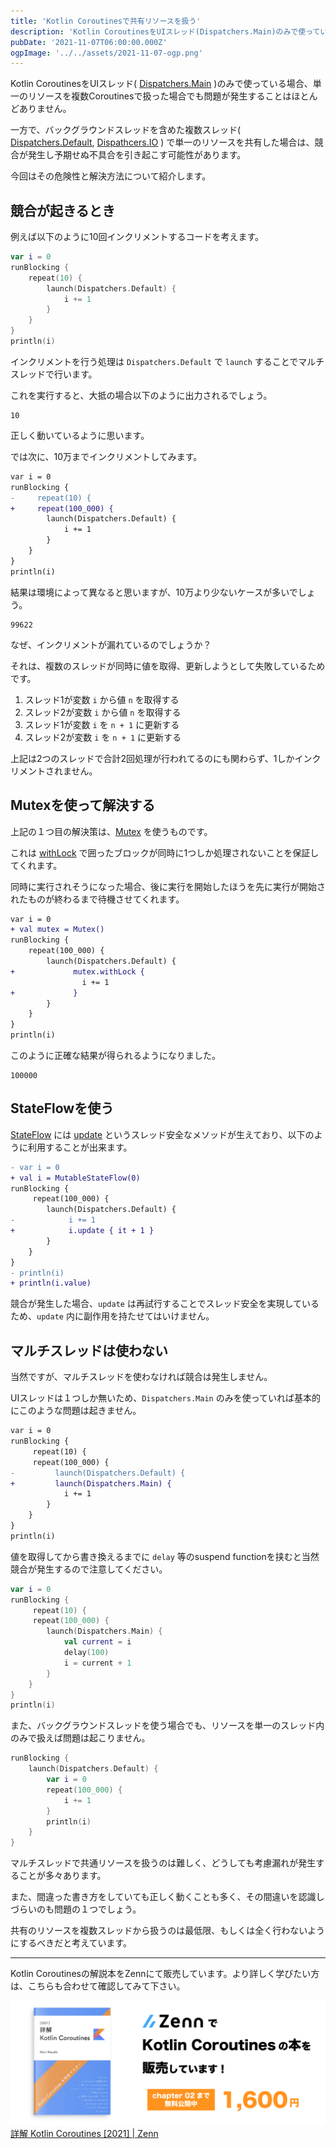 ```yaml
---
title: 'Kotlin Coroutinesで共有リソースを扱う'
description: 'Kotlin CoroutinesをUIスレッド(Dispatchers.Main)のみで使っている場合、単一のリソースを複数Coroutinesで扱った場合でも問題が発生することはほとんどありません。\n一方で、バックグラウンドスレッドを含めた複数スレッド(Dispatchers.Default, Dispathcers.IO)で単一のリソースを共有した場合は、競合が発生し予期せぬ不具合を引き起こす可能性があります。\n今回はその危険性と解決方法について紹介します。'
pubDate: '2021-11-07T06:00:00.000Z'
ogpImage: '../../assets/2021-11-07-ogp.png'
---
```


Kotlin CoroutinesをUIスレッド( [Dispatchers.Main](https://kotlin.github.io/kotlinx.coroutines/kotlinx-coroutines-core/kotlinx.coroutines/-dispatchers/-main.html) )のみで使っている場合、単一のリソースを複数Coroutinesで扱った場合でも問題が発生することはほとんどありません。

一方で、バックグラウンドスレッドを含めた複数スレッド( [Dispatchers.Default](https://kotlin.github.io/kotlinx.coroutines/kotlinx-coroutines-core/kotlinx.coroutines/-dispatchers/-default.html), [Dispathcers.IO](https://kotlin.github.io/kotlinx.coroutines/kotlinx-coroutines-core/kotlinx.coroutines/-dispatchers/-i-o.html) ) で単一のリソースを共有した場合は、競合が発生し予期せぬ不具合を引き起こす可能性があります。

今回はその危険性と解決方法について紹介します。

## 競合が起きるとき
例えば以下のように10回インクリメントするコードを考えます。

```kotlin
var i = 0
runBlocking {
    repeat(10) {
        launch(Dispatchers.Default) {
            i += 1
        }
    }
}
println(i)
```

インクリメントを行う処理は `Dispatchers.Default` で `launch` することでマルチスレッドで行います。

これを実行すると、大抵の場合以下のように出力されるでしょう。

```text
10
```

正しく動いているように思います。

では次に、10万までインクリメントしてみます。

```diff
var i = 0
runBlocking {
-     repeat(10) {
+     repeat(100_000) {
        launch(Dispatchers.Default) {
            i += 1
        }
    }
}
println(i)
```

結果は環境によって異なると思いますが、10万より少ないケースが多いでしょう。

```text
99622
```

なぜ、インクリメントが漏れているのでしょうか？

それは、複数のスレッドが同時に値を取得、更新しようとして失敗しているためです。

1. スレッド1が変数 `i` から値 `n` を取得する
2. スレッド2が変数 `i` から値 `n` を取得する
3. スレッド1が変数 `i` を `n + 1` に更新する
4. スレッド2が変数 `i` を `n + 1` に更新する

上記は2つのスレッドで合計2回処理が行われてるのにも関わらず、1しかインクリメントされません。

## Mutexを使って解決する
上記の１つ目の解決策は、[Mutex](https://kotlin.github.io/kotlinx.coroutines/kotlinx-coroutines-core/kotlinx.coroutines.sync/-mutex/index.html) を使うものです。

これは [withLock](https://kotlin.github.io/kotlinx.coroutines/kotlinx-coroutines-core/kotlinx.coroutines.sync/with-lock.html) で囲ったブロックが同時に1つしか処理されないことを保証してくれます。

同時に実行されそうになった場合、後に実行を開始したほうを先に実行が開始されたものが終わるまで待機させてくれます。

```diff
var i = 0
+ val mutex = Mutex()
runBlocking {
    repeat(100_000) {
        launch(Dispatchers.Default) {
+             mutex.withLock {
                i += 1
+             }
        }
    }
}
println(i)
```

このように正確な結果が得られるようになりました。

```text
100000
```

## StateFlowを使う
[StateFlow](https://kotlin.github.io/kotlinx.coroutines/kotlinx-coroutines-core/kotlinx.coroutines.flow/-state-flow/index.html) には [update](https://kotlin.github.io/kotlinx.coroutines/kotlinx-coroutines-core/kotlinx.coroutines.flow/update.html) というスレッド安全なメソッドが生えており、以下のように利用することが出来ます。

```diff
- var i = 0
+ val i = MutableStateFlow(0)
runBlocking {
     repeat(100_000) {
        launch(Dispatchers.Default) {
-            i += 1
+            i.update { it + 1 }
        }
    }
}
- println(i)
+ println(i.value)
```

競合が発生した場合、`update` は再試行することでスレッド安全を実現しているため、`update` 内に副作用を持たせてはいけません。

## マルチスレッドは使わない
当然ですが、マルチスレッドを使わなければ競合は発生しません。

UIスレッドは１つしか無いため、`Dispatchers.Main` のみを使っていれば基本的にこのような問題は起きません。

```diff
var i = 0
runBlocking {
     repeat(10) {
     repeat(100_000) {
-         launch(Dispatchers.Default) {
+         launch(Dispatchers.Main) {
            i += 1
        }
    }
}
println(i)
```

値を取得してから書き換えるまでに `delay` 等のsuspend functionを挟むと当然競合が発生するので注意してください。

```kotlin
var i = 0
runBlocking {
     repeat(10) {
     repeat(100_000) {
        launch(Dispatchers.Main) {
            val current = i
            delay(100)
            i = current + 1
        }
    }
}
println(i)
```

また、バックグラウンドスレッドを使う場合でも、リソースを単一のスレッド内のみで扱えば問題は起こりません。

```kotlin
runBlocking {
    launch(Dispatchers.Default) {
        var i = 0
        repeat(100_000) {
            i += 1
        }
        println(i)
    }
}
```

マルチスレッドで共通リソースを扱うのは難しく、どうしても考慮漏れが発生することが多々あります。

また、間違った書き方をしていても正しく動くことも多く、その間違いを認識しづらいのも問題の１つでしょう。

共有のリソースを複数スレッドから扱うのは最低限、もしくは全く行わないようにするべきだと考えています。

---

Kotlin Coroutinesの解説本をZennにて販売しています。より詳しく学びたい方は、こちらも合わせて確認してみて下さい。

[![](../../assets/zenn-coroutines-pr.png)](https://zenn.dev/at_sushi_at/books/edf63219adfc31)
[詳解 Kotlin Coroutines \[2021\] | Zenn](https://zenn.dev/at_sushi_at/books/edf63219adfc31)